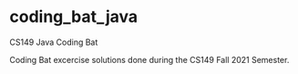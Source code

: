 # coding_bat_java
CS149 Java Coding Bat 

Coding Bat excercise solutions done during the CS149 Fall 2021 Semester. 
